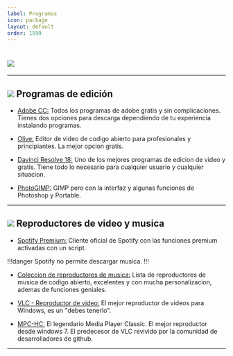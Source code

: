 ```yaml
---
label: Programas
icon: package
layout: default
order: 1599
---
```


# ![](https://i.postimg.cc/Z0ztwDJ1/banner-items-lcdh.png)

---


## ![](https://i.postimg.cc/fyHqs50r/Proyecto-nuevo-2.png) Programas de edición

- [Adobe CC:](https://www.dexnr.online/Tutoriales/adobeCC)
Todos los programas de adobe gratis y sin complicaciones. Tienes dos opciones para descarga dependiendo de tu experiencia instalando programas.


- [Olive:](https://www.olivevideoeditor.org/)
Editor de video de codigo abierto para profesionales y principiantes. La mejor opcion gratis.


- [Davinci Resolve 18:](https://www.blackmagicdesign.com/products/davinciresolve)
Uno de los mejores programas de edicion de video y gratis. Tiene todo lo necesario para cualquier usuario y cualquier situacion.


- [PhotoGIMP:](https://noiroom.tech/Escritorio/e-diseño#editores-de-imagenes)
GIMP pero con la interfaz y algunas funciones de Photoshop y Portable.


---


## ![](https://i.postimg.cc/fyHqs50r/Proyecto-nuevo-2.png) Reproductores de video y musica

- [Spotify Premium:](https://www.dexnr.online/Tutoriales/spotify-premium#windows)
Cliente oficial de Spotify con las funciones premium activadas con un script. 

!!!danger
Spotify no permite descargar musica.
!!!


- [Coleccion de reproductores de musica:](https://www.dexnr.online/Escritorio/e-musica#reproductores-de-musica)
Lista de reproductores de musica de codigo abierto, excelentes y con mucha personalizacion, ademas de funciones geniales.


- [VLC - Reproductor de video:](https://www.videolan.org/vlc/download-windows.html)
El mejor reproductor de videos para Windows, es un "debes tenerlo".


- [MPC-HC:](https://github.com/clsid2/mpc-hc/releases/)
El legendario Media Player Classic. El mejor reproductor desde windows 7. El predecesor de VLC revivido por la comunidad de desarrolladores de github.


---
